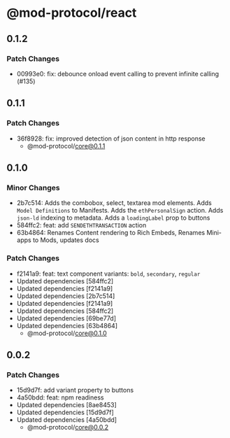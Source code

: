 # @mod-protocol/react

## 0.1.2

### Patch Changes

- 00993e0: fix: debounce onload event calling to prevent infinite calling (#135)

## 0.1.1

### Patch Changes

- 36f8928: fix: improved detection of json content in http response
  - @mod-protocol/core@0.1.1

## 0.1.0

### Minor Changes

- 2b7c514: Adds the combobox, select, textarea mod elements. Adds `Model Definitions` to Manifests. Adds the `ethPersonalSign` action. Adds `json-ld` indexing to metadata. Adds a `loadingLabel` prop to buttons
- 584ffc2: feat: add `SENDETHTRANSACTION` action
- 63b4864: Renames Content rendering to Rich Embeds, Renames Mini-apps to Mods, updates docs

### Patch Changes

- f2141a9: feat: text component variants: `bold`, `secondary`, `regular`
- Updated dependencies [584ffc2]
- Updated dependencies [f2141a9]
- Updated dependencies [2b7c514]
- Updated dependencies [f2141a9]
- Updated dependencies [584ffc2]
- Updated dependencies [69be77d]
- Updated dependencies [63b4864]
  - @mod-protocol/core@0.1.0

## 0.0.2

### Patch Changes

- 15d9d7f: add variant property to buttons
- 4a50bdd: feat: npm readiness
- Updated dependencies [8ae8453]
- Updated dependencies [15d9d7f]
- Updated dependencies [4a50bdd]
  - @mod-protocol/core@0.0.2
